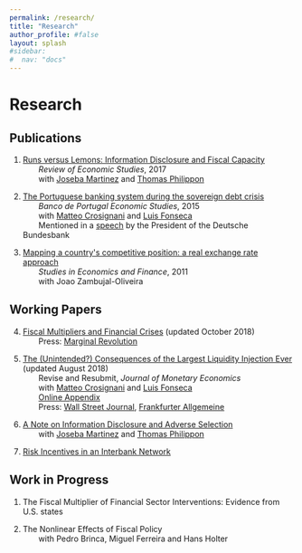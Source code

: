 ```yaml
---
permalink: /research/
title: "Research"
author_profile: #false
layout: splash
#sidebar:
#  nav: "docs"
---
```


# Research

## Publications
1. [Runs versus Lemons: Information Disclosure and Fiscal Capacity](https://mfariacastro.github.io/files/runs_versus_lemons.pdf)  
&nbsp;&nbsp;&nbsp;&nbsp;&nbsp;&nbsp; *Review of Economic Studies*, 2017  
&nbsp;&nbsp;&nbsp;&nbsp;&nbsp;&nbsp; with [Joseba Martinez](http://www.josebamartinez.me/) and [Thomas Philippon](http://pages.stern.nyu.edu/~tphilipp/) 

2. [The Portuguese banking system during the sovereign debt crisis](https://mfariacastro.github.io/files/CCF2015.pdf)  
&nbsp;&nbsp;&nbsp;&nbsp;&nbsp;&nbsp; *Banco de Portugal Economic Studies*, 2015  
&nbsp;&nbsp;&nbsp;&nbsp;&nbsp;&nbsp; with [Matteo Crosignani](http://matteocrosignani.com/) and [Luis Fonseca](http://www.luispfonseca.com/)  
&nbsp;&nbsp;&nbsp;&nbsp;&nbsp;&nbsp; Mentioned in a [speech](https://www.bundesbank.de/Redaktion/EN/Reden/2015/2015_12_10_weidmann.html) by the President of the Deutsche Bundesbank

3. [Mapping a country's competitive position: a real exchange rate approach](http://www.emeraldinsight.com/doi/abs/10.1108/10867371111141981)  
&nbsp;&nbsp;&nbsp;&nbsp;&nbsp;&nbsp; *Studies in Economics and Finance*, 2011  
&nbsp;&nbsp;&nbsp;&nbsp;&nbsp;&nbsp; with Joao Zambujal-Oliveira

## Working Papers

4. [Fiscal Multipliers and Financial Crises](https://s3.amazonaws.com/real.stlouisfed.org/wp/2018/2018-023.pdf)  (updated October 2018) <br/>
&nbsp;&nbsp;&nbsp;&nbsp;&nbsp;&nbsp; Press: [Marginal Revolution](http://marginalrevolution.com/marginalrevolution/2016/11/kind-countercyclical-fiscal-policy-best.html)  

5. [The (Unintended?) Consequences of the Largest Liquidity Injection Ever](https://s3.amazonaws.com/real.stlouisfed.org/wp/2017/2017-039.pdf) (updated August 2018) <br/>
&nbsp;&nbsp;&nbsp;&nbsp;&nbsp;&nbsp; Revise and Resubmit, *Journal of Monetary Economics*  
&nbsp;&nbsp;&nbsp;&nbsp;&nbsp;&nbsp; with [Matteo Crosignani](http://matteocrosignani.com/) and [Luis Fonseca](http://www.luispfonseca.com/)  
&nbsp;&nbsp;&nbsp;&nbsp;&nbsp;&nbsp; [Online Appendix](https://mfariacastro.github.io/files/CCF_OA.pdf) <br/>
&nbsp;&nbsp;&nbsp;&nbsp;&nbsp;&nbsp; Press: [Wall Street Journal](https://www.wsj.com/articles/fed-paper-looks-at-unintended-consequences-of-largest-liquidity-injection-ever-1486748614), [Frankfurter Allgemeine](http://blogs.faz.net/fazit/2016/01/06/was-kann-die-ezb-7140/) 

6. [A Note on Information Disclosure and Adverse Selection](https://mfariacastro.github.io/files/Note_Information_Disclosure.pdf)  
&nbsp;&nbsp;&nbsp;&nbsp;&nbsp;&nbsp; with [Joseba Martinez](http://www.josebamartinez.me/) and [Thomas Philippon](http://pages.stern.nyu.edu/~tphilipp/)  

7. [Risk Incentives in an Interbank Network](https://mfariacastro.github.io/files/interbank_networks.pdf) 


## Work in Progress
1. The Fiscal Multiplier of Financial Sector Interventions: Evidence from U.S. states  

2. The Nonlinear Effects of Fiscal Policy <br/>
&nbsp;&nbsp;&nbsp;&nbsp;&nbsp;&nbsp; with Pedro Brinca, Miguel Ferreira and Hans Holter



